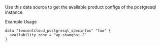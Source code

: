 Use this data source to get the available product configs of the postgresql instance.

Example Usage

```hcl
data "tencentcloud_postgresql_specinfos" "foo" {
  availability_zone = "ap-shanghai-2"
}
```